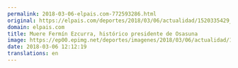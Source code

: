 ```yaml
---
permalink: 2018-03-06-elpais.com-772593286.html
original: https://elpais.com/deportes/2018/03/06/actualidad/1520335429_696028.html#?ref=rss&format=simple&link=link
domain: elpais.com
title: Muere Fermín Ezcurra, histórico presidente de Osasuna
image: https://ep00.epimg.net/deportes/imagenes/2018/03/06/actualidad/1520335429_696028_1520336294_rrss_normal.jpg
date: 2018-03-06 12:12:19
translations: en
---
```


